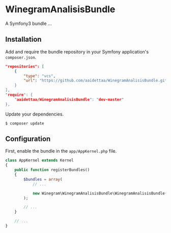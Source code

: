 # WinegramAnalisisBundle

A Symfony3 bundle ...


## Installation

Add and require the bundle repository in your Symfony application's `composer.json`.

```json
"repositories": [
    {
        "type": "vcs",
        "url": "https://github.com/aaidettaa/WinegramAnalisisBundle.git
    }
],
"require": {
    "aaidettaa/WinegramAnalisisBundle": "dev-master"
},
```

Update your dependencies.

```shell
$ composer update
```


## Configuration

First, enable the bundle in the `app/AppKernel.php` file.


```php
class AppKernel extends Kernel
{
    public function registerBundles()
    {
        $bundles = array(
            // ...

            new Winegram\WinegramAnalisisBundle\WinegramAnalisisBundle(),
        );

        // ...
    }

    // ...
}
```